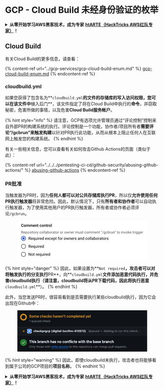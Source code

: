 # GCP - Cloud Build 未经身份验证的枚举

<details>

<summary><strong>从零开始学习AWS黑客技术，成为专家</strong> <a href="https://training.hacktricks.xyz/courses/arte"><strong>htARTE（HackTricks AWS红队专家）</strong></a><strong>！</strong></summary>

支持HackTricks的其他方式：

* 如果您想在HackTricks中看到您的**公司广告**或**下载PDF格式的HackTricks**，请查看[**订阅计划**](https://github.com/sponsors/carlospolop)!
* 获取[**官方PEASS＆HackTricks周边产品**](https://peass.creator-spring.com)
* 探索[**PEASS家族**](https://opensea.io/collection/the-peass-family)，我们独家[**NFTs**](https://opensea.io/collection/the-peass-family)收藏品
* **加入** 💬 [**Discord群**](https://discord.gg/hRep4RUj7f) 或 [**电报群**](https://t.me/peass) 或在**Twitter**上关注我 🐦 [**@carlospolopm**](https://twitter.com/carlospolopm)**。**
* 通过向[**HackTricks**](https://github.com/carlospolop/hacktricks)和[**HackTricks Cloud**](https://github.com/carlospolop/hacktricks-cloud) github仓库提交PR来分享您的黑客技巧。

</details>

## Cloud Build

有关Cloud Build的更多信息，请查看：

{% content-ref url="../gcp-services/gcp-cloud-build-enum.md" %}
[gcp-cloud-build-enum.md](../gcp-services/gcp-cloud-build-enum.md)
{% endcontent-ref %}

### cloudbuild.yml

如果您获得了包含名为**`cloudbuild.yml`**的文件的存储库的写入访问权限，您可以在该文件中**植入后门**，该文件指定了将在Cloud Build中执行的**命令**，并窃取秘密，危害所做的事情，以及危害**Cloud Build服务帐户**。

{% hint style="info" %}
请注意，GCP有选项允许管理员通过“评论控制”控制来自外部PR的构建系统的执行。评论控制是一个功能，协作者/项目所有者**需要评论“/gcbrun”来触发构建**以针对PR执行此功能，从而从根本上阻止任何人在互联网上触发您的构建系统。
{% endhint %}

有关一些相关信息，您可以查看有关如何攻击Github Actions的页面（类似于此）：

{% content-ref url="../../../pentesting-ci-cd/github-security/abusing-github-actions/" %}
[abusing-github-actions](../../../pentesting-ci-cd/github-security/abusing-github-actions/)
{% endcontent-ref %}

### PR批准

当触发器为PR时，因为**任何人都可以对公共存储库执行PR**，所以仅**允许使用任何PR执行触发器**将非常危险。因此，默认情况下，只有**所有者和协作者**可以自动执行触发器，为了使用其他用户的PR执行触发器，所有者或协作者必须评论`/gcbrun`。

<figure><img src="../../../.gitbook/assets/image (339).png" alt="" width="563"><figcaption></figcaption></figure>

{% hint style="danger" %}
因此，如果设置为**`Not required`**，攻击者可以对将触发执行的分支执行**PR**，向**`cloudbuild.yml`**文件添加恶意代码执行，并危害cloudbuild执行（请注意，cloudbuild将从PR下载代码，因此将执行恶意**`cloudbuild.yml`**）。
{% endhint %}

此外，当您发送PR时，很容易看到是否需要执行某些cloudbuild执行，因为它会出现在Github中：

<figure><img src="../../../.gitbook/assets/image (340).png" alt=""><figcaption></figcaption></figure>

{% hint style="warning" %}
因此，即使cloudbuild未执行，攻击者也将能够看到属于公司的GCP项目的**项目名称**。
{% endhint %}

<details>

<summary><strong>从零开始学习AWS黑客技术，成为专家</strong> <a href="https://training.hacktricks.xyz/courses/arte"><strong>htARTE（HackTricks AWS红队专家）</strong></a><strong>！</strong></summary>

支持HackTricks的其他方式：

* 如果您想在HackTricks中看到您的**公司广告**或**下载PDF格式的HackTricks**，请查看[**订阅计划**](https://github.com/sponsors/carlospolop)!
* 获取[**官方PEASS＆HackTricks周边产品**](https://peass.creator-spring.com)
* 探索[**PEASS家族**](https://opensea.io/collection/the-peass-family)，我们独家[**NFTs**](https://opensea.io/collection/the-peass-family)收藏品
* **加入** 💬 [**Discord群**](https://discord.gg/hRep4RUj7f) 或 [**电报群**](https://t.me/peass) 或在**Twitter**上关注我 🐦 [**@carlospolopm**](https://twitter.com/carlospolopm)**。**
* 通过向[**HackTricks**](https://github.com/carlospolop/hacktricks)和[**HackTricks Cloud**](https://github.com/carlospolop/hacktricks-cloud) github仓库提交PR来分享您的黑客技巧。

</details>
